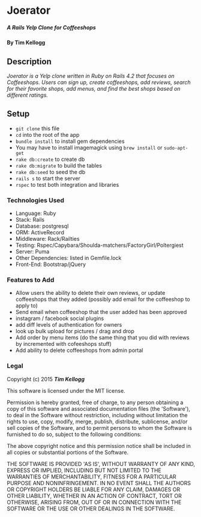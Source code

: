 # Joerator

##### _A Rails Yelp Clone for Coffeeshops_

#### By **Tim Kellogg**

## Description

_Joerator is a Yelp clone written in Ruby on Rails 4.2 that focuses on Coffeeshops. Users can sign up, create coffeeshops, add reviews, search for their favorite shops, add menus, and find the best shops based on different ratings._

##  Setup

* `git clone` this file
* `cd` into the root of the app
* `bundle install` to install gem dependencies
* You may have to install imagemagick using `brew install` or `sudo-apt-get`
* `rake db:create` to create db
* `rake db:migrate` to build the tables
* `rake db:seed` to seed the db
* `rails s` to start the server
* `rspec` to test both integration and libraries

### Technologies Used

* Language: Ruby
* Stack: Rails
* Database: postgresql
* ORM: ActiveRecord
* Middleware: Rack/Railties
* Testing: Rspec/Capybara/Shoulda-matchers/FactoryGirl/Poltergiest
* Server: Puma
* Other Dependencies: listed in Gemfile.lock
* Front-End: Bootstrap/jQuery

### Features to Add

* Allow users the ability to delete their own reviews, or update coffeeshops that they added (possibly add email for the coffeeshop to apply to)
* Send email when coffeeshop that the user added has been approved
* instagram / facebook social plugins
* add diff levels of authentication for owners
* look up bulk upload for pictures / drag and drop
* Add order by menu items (do the same thing that you did with reviews by incremented with cofeeshops stuff)
* Add ability to delete coffeeshops from admin portal

### Legal

Copyright (c) 2015 **_Tim Kellogg_**

This software is licensed under the MIT license.

Permission is hereby granted, free of charge, to any person obtaining a copy of this software and associated documentation files (the 'Software'), to deal in the Software without restriction, including without limitation the rights to use, copy, modify, merge, publish, distribute, sublicense, and/or sell copies of the Software, and to permit persons to whom the Software is furnished to do so, subject to the following conditions:

The above copyright notice and this permission notice shall be included in all copies or substantial portions of the Software.

THE SOFTWARE IS PROVIDED 'AS IS', WITHOUT WARRANTY OF ANY KIND, EXPRESS OR IMPLIED, INCLUDING BUT NOT LIMITED TO THE WARRANTIES OF MERCHANTABILITY, FITNESS FOR A PARTICULAR PURPOSE AND NONINFRINGEMENT. IN NO EVENT SHALL THE AUTHORS OR COPYRIGHT HOLDERS BE LIABLE FOR ANY CLAIM, DAMAGES OR OTHER LIABILITY, WHETHER IN AN ACTION OF CONTRACT, TORT OR OTHERWISE, ARISING FROM, OUT OF OR IN CONNECTION WITH THE SOFTWARE OR THE USE OR OTHER DEALINGS IN THE SOFTWARE.
